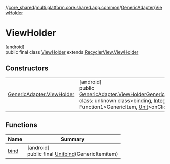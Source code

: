 //[core_shared](../../../../index.md)/[multi.platform.core.shared.app.common](../../index.md)/[GenericAdapter](../index.md)/[ViewHolder](index.md)

# ViewHolder

[android]\
public final class [ViewHolder](index.md) extends [RecyclerView.ViewHolder](https://developer.android.com/reference/kotlin/androidx/recyclerview/widget/RecyclerView.ViewHolder.html)

## Constructors

| | |
|---|---|
| [GenericAdapter.ViewHolder](-generic-adapter.-view-holder.md) | [android]<br>public [GenericAdapter.ViewHolder](index.md)[GenericAdapter.ViewHolder](-generic-adapter.-view-holder.md)(&lt;Error class: unknown class&gt;binding, [Integer](https://docs.oracle.com/javase/8/docs/api/java/lang/Integer.html)radius, [Integer](https://docs.oracle.com/javase/8/docs/api/java/lang/Integer.html)elevation, Function1&lt;GenericItem, [Unit](https://kotlinlang.org/api/latest/jvm/stdlib/kotlin/-unit/index.html)&gt;onClick) |

## Functions

| Name | Summary |
|---|---|
| [bind](bind.md) | [android]<br>public final [Unit](https://kotlinlang.org/api/latest/jvm/stdlib/kotlin/-unit/index.html)[bind](bind.md)(GenericItemitem) |
